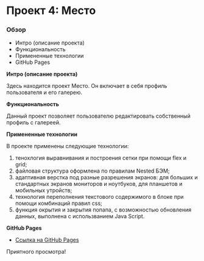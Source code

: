 # Проект 4: Место

### Обзор
* Интро (описание проекта)
* Функциональность
* Примененные технологии
* GitHub Pages

**Интро (описание проекта)**

Здесь находится проект Место. Он включает в себя профиль пользователя и его галерею.

**Функциональность**

Данный проект позволяет пользователю редактировать собственный профиль с галереей.

**Примененные технологии**

В проекте применены следующие технологии:
1. тенохлогия выравнивания и построения сетки при помощи flex и grid;
2. файловая структура оформлена по правилам Nested БЭМ;
3. адаптивная верстка под разные разрешения экранов: для больших и стандартных экранов мониторов и ноутбуков, для планшетов и мобильных утройств;
4. технология переполнения текстового содержимого в блоке при помощи комбинаций правил css;
5. функция окрытия и закрытия попапа, с возможностью обновления данных, выполнена с использванием Java Script.

**GitHub Pages**

* [Ссылка на GitHub Pages](https://tatyanagolendukhina.github.io/mesto/index.html)


Приятного просмотра!
